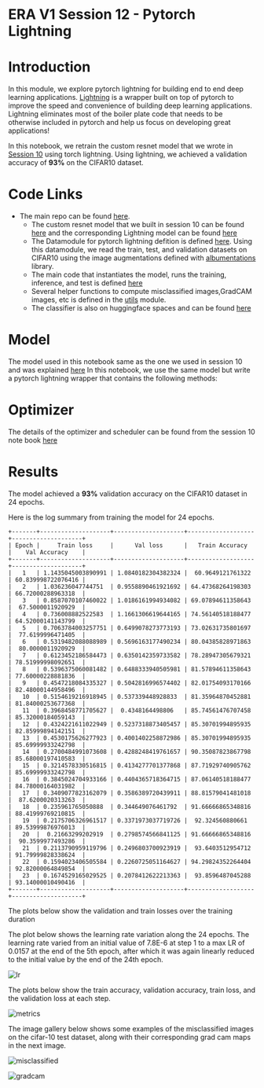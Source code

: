# ERA V1 Session 12 - Pytorch Lightning 

# Introduction
In this module, we explore pytorch lightning for building end to end deep learning applications. [Lightning](https://www.pytorchlightning.ai/index.html) is a wrapper built on top of pytorch to improve the speed and convenience of building deep learning applications. Lightning eliminates most of the boiler plate code that needs to be otherwise included in pytorch and help us focus on developing great applications! 

In this notebook, we retrain the custom resnet model that we wrote in [Session 10](https://github.com/jyanivaddi/ERA_V1/tree/master/session_10) using torch lightning. Using lightning, we achieved a validation accuracy of **93%** on the CIFAR10 dataset.   

# Code Links
* The main repo can be found [here](https://github.com/jyanivaddi/dl_hub/tree/main).
  * The custom resnet model that we built in session 10 can be found [here](https://github.com/jyanivaddi/dl_hub/blob/main/models/custom_resnet.py) and the corresponding Lightning model can be found [here](https://github.com/jyanivaddi/dl_hub/blob/main/models/pl_custom_resnet.py)
  * The Datamodule for pytorch lightning defition is defined [here](https://github.com/jyanivaddi/dl_hub/blob/main/dataloaders/pl_custom_cifar10_datamodule.py). Using this datamodule, we read the train, test, and validation datasets on CIFAR10 using the image augmentations defined with [albumentations](https://albumentations.ai/) library. 
  * The main code that instantiates the model, runs the training, inference, and test is defined [here](https://github.com/jyanivaddi/dl_hub/blob/main/PL_main.py) 
  * Several helper functions to compute misclassified images,GradCAM images, etc is defined in the [utils](https://github.com/jyanivaddi/dl_hub/tree/main/utils) module.
  * The classifier is also on huggingface spaces and can be found [here](https://huggingface.co/spaces/jvaddi/Cifar10ImageClassifier)


# Model
The model used in this notebook same as the one we used in session 10 and was explained [here](https://github.com/jyanivaddi/ERA_V1/tree/master/session_10#Model) In this notebook, we use the same model but write a pytorch lightning wrapper that contains the following methods:

# Optimizer
The details of the optimizer and scheduler can be found from the session 10 note book [here](https://github.com/jyanivaddi/ERA_V1/blob/master/session_10/README.md#Optimizer-and-Scheduler)

# Results
The model achieved a **93%** validation accuracy on the CIFAR10 dataset in 24 epochs. 

Here is the log summary from training the model for 24 epochs. 

```
+-------+--------------------+--------------------+-------------------+--------------------+
| Epoch |     Train loss     |      Val loss      |   Train Accuracy  |    Val Accuracy    |
+-------+--------------------+--------------------+-------------------+--------------------+
|   1   | 1.1435045003890991 | 1.0840182304382324 |  60.9649121761322 | 60.839998722076416 |
|   2   | 1.036236047744751  | 0.9558890461921692 | 64.47368264198303 | 66.72000288963318  |
|   3   | 0.8587070107460022 | 1.0186161994934082 | 69.07894611358643 |  67.5000011920929  |
|   4   | 0.736008882522583  | 1.1661306619644165 | 74.56140518188477 | 64.52000141143799  |
|   5   | 0.7063784003257751 | 0.6499078273773193 | 73.02631735801697 |  77.6199996471405  |
|   6   | 0.5319482088088989 | 0.5696163177490234 | 80.04385828971863 |  80.0000011920929  |
|   7   | 0.6123452186584473 | 0.6350142359733582 | 78.28947305679321 | 78.51999998092651  |
|   8   | 0.5396375060081482 | 0.6488333940505981 | 81.57894611358643 | 77.60000228881836  |
|   9   | 0.4547218084335327 | 0.5042816996574402 | 82.01754093170166 | 82.48000144958496  |
|   10  | 0.5154619216918945 | 0.537339448928833  | 81.35964870452881 | 81.84000253677368  |
|   11  | 0.3968458771705627 |  0.4348164498806   | 85.74561476707458 | 85.32000184059143  |
|   12  | 0.4324221611022949 | 0.5237318873405457 | 85.30701994895935 | 82.85999894142151  |
|   13  | 0.4530175626277923 | 0.4001402258872986 | 85.30701994895935 | 85.69999933242798  |
|   14  | 0.2700484991073608 | 0.4288248419761657 | 90.35087823867798 | 85.68000197410583  |
|   15  | 0.3214578330516815 | 0.4134277701377868 | 87.71929740905762 | 85.69999933242798  |
|   16  | 0.3845024704933166 | 0.4404365718364715 | 87.06140518188477 | 84.78000164031982  |
|   17  | 0.3409077823162079 | 0.3586389720439911 | 88.81579041481018 |  87.6200020313263  |
|   18  | 0.235961765050888  | 0.344649076461792  | 91.66666865348816 | 88.41999769210815  |
|   19  | 0.2175706326961517 | 0.3371973037719726 |  92.324560880661  | 89.53999876976013  |
|   20  |  0.21663299202919  | 0.2798574566841125 | 91.66666865348816 |  90.3599977493286  |
|   21  | 0.2113790959119796 | 0.2496803700923919 |  93.6403512954712 | 91.79999828338624  |
|   22  | 0.1594023406505584 | 0.2260725051164627 | 94.29824352264404 | 92.82000064849854  |
|   23  | 0.1674529165029525 | 0.2078412622213363 |  93.8596487045288 | 93.14000010490416  |
+-------+--------------------+--------------------+-------------------+--------------------+
```

The plots below show the validation and train losses over the training duration

The plot below shows the learning rate variation along the 24 epochs. The learning rate varied from an initial value of 7.8E-6 at step 1 to a max LR of 0.0157 at the end of the 5th epoch, after which it was again linearly reduced to the initial value by the end of the 24th epoch.

![lr](doc/lr.png)

The plots below show the train accuracy, validation accuracy, train loss, and the validation loss at each step.  

![metrics](doc/metrics.png)

The image gallery below shows some examples of the misclassified images on the cifar-10 test dataset, along with their corresponding grad cam maps in the next image.

![misclassified](doc/mis_classified.png)

![gradcam](doc/grad_cam.png)



